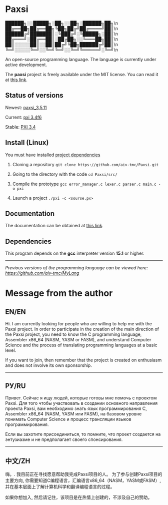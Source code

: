 # Paxsi

██████╗░░█████╗░██╗░░██╗░██████╗██╗\n
██╔══██╗██╔══██╗╚██╗██╔╝██╔════╝██║\n
██████╔╝███████║░╚███╔╝░╚█████╗░██║\n
██╔═══╝░██╔══██║░██╔██╗░░╚═══██╗██║\n
██║░░░░░██║░░██║██╔╝╚██╗██████╔╝██║\n
╚═╝░░░░░╚═╝░░╚═╝╚═╝░░╚═╝╚═════╝░╚═╝\n

An open-source programming language. The language is currently under active development.

The **paxsi** project is freely available under the MIT license. You can read it at [this link](https://github.com/aiv-tmc/Paxsi/blob/main/LICENSE).

<!--Status of versions-->
## Status of versions
Newest: [paxsi_3.5.11](https://github.com/aiv-tmc/Paxsi/tree/paxsi_3.5.11)

Current: [pxi 3.4f6](https://github.com/aiv-tmc/Paxsi/tree/pxi-3.4w2f6)

Stable: [PXI 3.4](https://github.com/aiv-tmc/Paxsi/tree/PXI-3.4)

<!--Install-->
## Install (Linux)
You must have installed [project dependencies](https://github.com/aiv-tmc/Paxsi#dependencies)

1. Cloning a repository
`git clone https://github.com/aiv-tmc/Paxsi.git`

2. Going to the directory with the code
`cd Paxsi/src/`

3. Compile the prototype
`gcc error_manager.c lexer.c parser.c main.c -o pxi`

4. Launch a project
`./pxi -c <sourse.px>`

<!--Documentation-->
## Documentation
The documentation can be obtained at [this link](./docs/doc-en.md).

<!--Dependencies-->
## Dependencies 
This program depends on the **gcc** interpreter version **15.1** or higher.

---

*Previous versions of the programming language can be viewed here: https://github.com/aiv-tmc/MyLang*

# Message from the author

## EN/EN
Hi. 
I am currently looking for people who are willing to help me with the Paxsi project. 
In order to participate in the creation of the main direction of the Paxsi project, 
you need to know the C programming language, Assembler x86_64 (NASM, YASM or FASM), 
and understand Computer Science and the process of translating programming languages at a basic level. 

If you want to join, 
then remember that the project is created on enthusiasm and does not involve its own sponsorship.

---

## РУ/RU
Привет. 
Сейчас я ищу людей, которые готовы мне помочь с проектом Paxsi. 
Для того чтобы участвовать в создании основного направления проекта Paxsi, 
вам необходимо знать язык программирования C, Assembler x86_64 (NASM, YASM или FASM), 
на базовом уровне понимать Computer Science и процесс трансляции языков программирования. 

Если вы захотите присоединиться, 
то помните, что проект создается на энтузиазме и не предполагает своего спонсирования.

---

## 中文/ZH
嗨。. 
我目前正在寻找愿意帮助我完成Paxsi项目的人。 
为了参与创建Paxsi项目的主要方向,
你需要知道C编程语言，汇编语言x86_64（NASM，YASM或FASM）,
并在基本层面上了解计算机科学和翻译编程语言的过程。 

如果你想加入,
然后请记住，该项目是在热情上创建的，不涉及自己的赞助。
